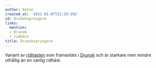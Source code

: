 ```yaml
---
author: Anton
created_at: '2011-01-07T21:39:39Z'
id: Drunokspringare
links:
  mention:
  - Drunok
  - ridhäst
title: Drunokspringare
---
```


Variant av [ridhästen] som framavlats i [Drunok] och är starkare men mindre uthållig än en vanlig
ridhäst.

  [ridhästen]: ridhäst
  [Drunok]: Drunok
